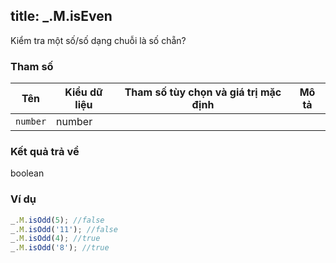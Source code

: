 title: _.M.isEven
-----

Kiểm tra một số/số dạng chuỗi là số chẵn?

### Tham số
<table class="table table-striped">
    <thead>
    <tr>
        <th>Tên</th>
        <th>Kiểu dữ liệu</th>
        <th>Tham số tùy chọn và giá trị mặc định</th>
        <th>Mô tả</th>
    </tr>
    </thead>
    <tbody>
    <tr>
        <td><code>number</code></td>
        <td>number</td>
        <td></td>
        <td></td>
    </tr>
    </tbody>
</table>

### Kết quả trả về
<dl class="dl-horizontal">
    <dt>boolean</dt><dd></dd>
</dl>

### Ví dụ
```js
_.M.isOdd(5); //false
_.M.isOdd('11'); //false
_.M.isOdd(4); //true
_.M.isOdd('8'); //true
```